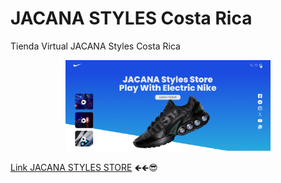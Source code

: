 # JACANA STYLES Costa Rica
Tienda Virtual JACANA Styles Costa Rica

 <p align="center"><img 
 src="https://github.com/Jacobo1k982/JACANA_img/blob/main/inicio_pantalla.png" width="65%"/></p>
 


 [Link JACANA STYLES STORE](https://jacana.netlify.app/)  🡸🡸😎
